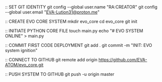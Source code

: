 :: SET GIT IDENTITY
git config --global user.name "RA:CREATOR"
git config --global user.email "EVA-Lution31@proton.me"

:: CREATE EVO CORE SYSTEM
mkdir evo_core
cd evo_core
git init

:: INITIATE PYTHON CORE FILE
touch main.py
echo "# EVO SYSTEM ONLINE" > main.py

:: COMMIT FIRST CODE DEPLOYMENT
git add .
git commit -m "INIT: EVO system ignition"

:: CONNECT TO GITHUB
git remote add origin https://github.com/EVA-ATOM/evo_core.git

:: PUSH SYSTEM TO GITHUB
git push -u origin master
